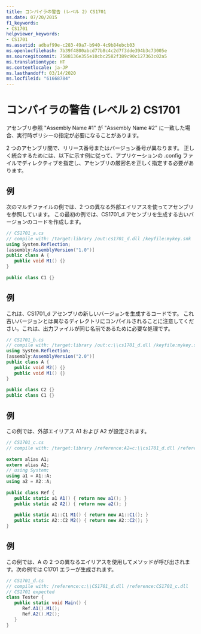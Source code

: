 ```yaml
---
title: コンパイラの警告 (レベル 2) CS1701
ms.date: 07/20/2015
f1_keywords:
- CS1701
helpviewer_keywords:
- CS1701
ms.assetid: adbaf99e-c283-49a7-b940-4c9b84ebcb03
ms.openlocfilehash: 7b39f4800abcd77b8c4c2d7f3dde394b3c73005e
ms.sourcegitcommit: 7588136e355e10cbc2582f389c90c127363c02a5
ms.translationtype: HT
ms.contentlocale: ja-JP
ms.lasthandoff: 03/14/2020
ms.locfileid: "61668784"
---
```

# <a name="compiler-warning-level-2-cs1701"></a>コンパイラの警告 (レベル 2) CS1701
アセンブリ参照 "Assembly Name #1" が "Assembly Name #2" に一致した場合、実行時ポリシーの指定が必要になることがあります。  
  
 2 つのアセンブリ間で、リリース番号またはバージョン番号が異なります。 正しく統合するためには、以下に示す例に従って、アプリケーションの .config ファイルでディレクティブを指定し、アセンブリの厳密名を正しく指定する必要があります。  
  
## <a name="example"></a>例  
 次のマルチファイルの例では、2 つの異なる外部エイリアスを使ってアセンブリを参照しています。 この最初の例では、CS1701_d アセンブリを生成する古いバージョンのコードを作成します。  
  
```csharp  
// CS1701_a.cs  
// compile with: /target:library /out:cs1701_d.dll /keyfile:mykey.snk  
using System.Reflection;  
[assembly:AssemblyVersion("1.0")]  
public class A {  
   public void M1() {}  
}  
  
public class C1 {}  
```  
  
## <a name="example"></a>例  
 これは、CS1701_d アセンブリの新しいバージョンを生成するコードです。 これ古いバージョンとは異なるディレクトリにコンパイルされることに注意してください。これは、出力ファイルが同じ名前であるために必要な処理です。  
  
```csharp  
// CS1701_b.cs  
// compile with: /target:library /out:c:\\cs1701_d.dll /keyfile:mykey.snk  
using System.Reflection;  
[assembly:AssemblyVersion("2.0")]  
public class A {  
   public void M2() {}  
   public void M1() {}  
}  
  
public class C2 {}  
public class C1 {}  
```  
  
## <a name="example"></a>例  
 この例では、外部エイリアス A1 および A2 が設定されます。  
  
```csharp  
// CS1701_c.cs  
// compile with: /target:library /reference:A2=c:\\cs1701_d.dll /reference:A1=cs1701_d.dll  
  
extern alias A1;  
extern alias A2;  
// using System;  
using a1 = A1::A;  
using a2 = A2::A;  
  
public class Ref {  
   public static a1 A1() { return new a1(); }  
   public static a2 A2() { return new a2(); }  
  
   public static A1::C1 M1() { return new A1::C1(); }  
   public static A2::C2 M2() { return new A2::C2(); }  
}  
```  
  
## <a name="example"></a>例  
 この例では、A の 2 つの異なるエイリアスを使用してメソッドが呼び出されます。次の例では C1701 エラーが生成されます。  
  
```csharp  
// CS1701_d.cs  
// compile with: /reference:c:\\CS1701_d.dll /reference:CS1701_c.dll  
// CS1701 expected  
class Tester {  
   public static void Main() {  
      Ref.A1().M1();  
      Ref.A2().M2();  
   }  
}  
```
